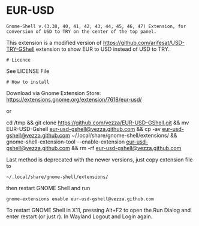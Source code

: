 # EUR-USD
```
Gnome-Shell v.(3.38, 40, 41, 42, 43, 44, 45, 46, 47) Extension, for conversion of USD to TRY on the center of the top panel.
```
This extension is a modified version of https://github.com/arifesat/USD-TRY-GShell extension to show EUR to USD instead of USD to TRY. 
```
# Licence
```
See LICENSE File
```
# How to install
```

Download via Gnome Extension Store: https://extensions.gnome.org/extension/7618/eur-usd/

or

cd /tmp && git clone https://github.com/vezza/EUR-USD-GShell.git && mv EUR-USD-Gshell eur-usd-gshell@vezza.github.com && cp -av eur-usd-gshell@vezza.github.com ~/.local/share/gnome-shell/extensions/ && gnome-shell-extension-tool --enable-extension eur-usd-gshell@vezza.github.com && rm -rf eur-usd-gshell@vezza.github.com



Last method is deprecated with the newer versions, just copy extension file to
```
~/.local/share/gnome-shell/extensions/
```
then restart GNOME Shell and run
```
gnome-extensions enable eur-usd-gshell@vezza.github.com
```
To restart GNOME Shell in X11, pressing Alt+F2 to open the Run Dialog and enter restart 
(or just r). 
In Wayland Logout and Login again.
